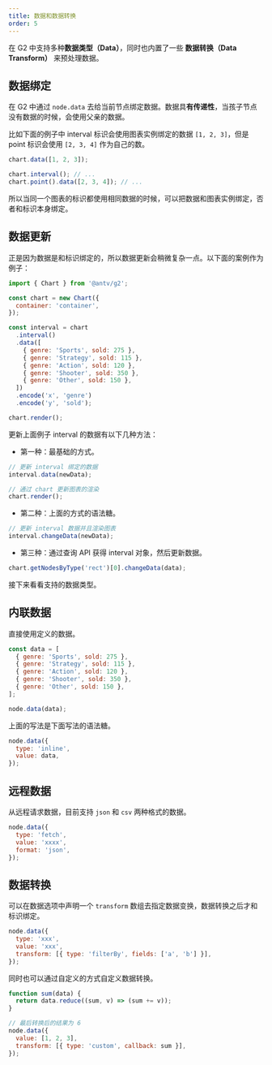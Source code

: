 ```yaml
---
title: 数据和数据转换
order: 5
---
```


在 G2 中支持多种**数据类型（Data）**，同时也内置了一些 **数据转换（Data Transform）** 来预处理数据。

## 数据绑定

在 G2 中通过 `node.data` 去给当前节点绑定数据。数据具**有传递性**，当孩子节点没有数据的时候，会使用父亲的数据。

比如下面的例子中 interval 标识会使用图表实例绑定的数据 `[1, 2, 3]`，但是 point 标识会使用 `[2, 3, 4]` 作为自己的数。

```js
chart.data([1, 2, 3]);

chart.interval(); // ...
chart.point().data([2, 3, 4]); // ...
```

所以当同一个图表的标识都使用相同数据的时候，可以把数据和图表实例绑定，否者和标识本身绑定。

## 数据更新

正是因为数据是和标识绑定的，所以数据更新会稍微复杂一点。以下面的案例作为例子：

```js
import { Chart } from '@antv/g2';

const chart = new Chart({
  container: 'container',
});

const interval = chart
  .interval()
  .data([
    { genre: 'Sports', sold: 275 },
    { genre: 'Strategy', sold: 115 },
    { genre: 'Action', sold: 120 },
    { genre: 'Shooter', sold: 350 },
    { genre: 'Other', sold: 150 },
  ])
  .encode('x', 'genre')
  .encode('y', 'sold');

chart.render();
```

更新上面例子 interval 的数据有以下几种方法：

- 第一种：最基础的方式。

```js
// 更新 interval 绑定的数据
interval.data(newData);

// 通过 chart 更新图表的渲染
chart.render();
```

- 第二种：上面的方式的语法糖。

```js
// 更新 interval 数据并且渲染图表
interval.changeData(newData);
```

- 第三种：通过查询 API 获得 interval 对象，然后更新数据。

```js
chart.getNodesByType('rect')[0].changeData(data);
```

接下来看看支持的数据类型。

## 内联数据

直接使用定义的数据。

```js
const data = [
  { genre: 'Sports', sold: 275 },
  { genre: 'Strategy', sold: 115 },
  { genre: 'Action', sold: 120 },
  { genre: 'Shooter', sold: 350 },
  { genre: 'Other', sold: 150 },
];

node.data(data);
```

上面的写法是下面写法的语法糖。

```js
node.data({
  type: 'inline',
  value: data,
});
```

## 远程数据

从远程请求数据，目前支持 `json` 和 `csv` 两种格式的数据。

```js
node.data({
  type: 'fetch',
  value: 'xxxx',
  format: 'json',
});
```

## 数据转换

可以在数据选项中声明一个 `transform` 数组去指定数据变换，数据转换之后才和标识绑定。

```js
node.data({
  type: 'xxx',
  value: 'xxx',
  transform: [{ type: 'filterBy', fields: ['a', 'b'] }],
});
```

同时也可以通过自定义的方式自定义数据转换。

```js
function sum(data) {
  return data.reduce((sum, v) => (sum += v));
}

// 最后转换后的结果为 6
node.data({
  value: [1, 2, 3],
  transform: [{ type: 'custom', callback: sum }],
});
```
